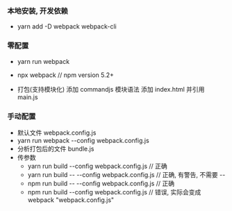 ### 本地安装, 开发依赖

- yarn add -D webpack webpack-cli

### 零配置

- yarn run webpack
- npx webpack // npm version 5.2+

- 打包(支持模块化)
  添加 commandjs 模块语法
  添加 index.html 并引用 main.js

### 手动配置

- 默认文件 webpack.config.js
- yarn run webpack --config webpack.config.js
- 分析打包后的文件 bundle.js
- 传参数
  - yarn run build --config webpack.config.js // 正确
  - yarn run build -- --config webpack.config.js // 正确, 有警告, 不需要 --
  - npm run build -- --config webpack.config.js // 正确
  - npm run build --config webpack.config.js // 错误, 实际会变成 webpack "webpack.config.js"

